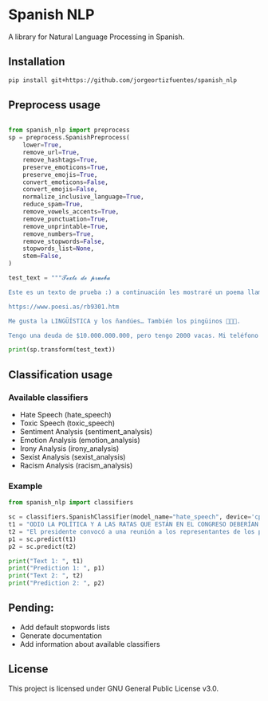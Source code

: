 # Spanish NLP

A library for Natural Language Processing in Spanish.

## Installation

```bash
pip install git+https://github.com/jorgeortizfuentes/spanish_nlp
```

## Preprocess usage

```python

from spanish_nlp import preprocess
sp = preprocess.SpanishPreprocess(
    lower=True,
    remove_url=True,
    remove_hashtags=True,
    preserve_emoticons=True,
    preserve_emojis=True,
    convert_emoticons=False,
    convert_emojis=False,
    normalize_inclusive_language=True,
    reduce_spam=True,
    remove_vowels_accents=True,
    remove_punctuation=True,
    remove_unprintable=True,
    remove_numbers=True,
    remove_stopwords=False,
    stopwords_list=None,
    stem=False,
)

test_text = """𝓣𝓮𝔁𝓽𝓸 𝓭𝓮 𝓹𝓻𝓾𝓮𝓫𝓪

Este es un texto de prueba :) a continuación les mostraré un poema llamado "Los perros románticos" 🤭👀😅

https://www.poesi.as/rb9301.htm

Me gusta la LINGÜÍSTICA y los ñandúes… También los pingüinos 🐧🐧🐧. 

Tengo una deuda de $10.000.000.000, pero tengo 2000 vacas. Mi teléfono es +5698791045"""

print(sp.transform(test_text))

```

## Classification usage

### Available classifiers

* Hate Speech (hate_speech)
* Toxic Speech (toxic_speech)
* Sentiment Analysis (sentiment_analysis)
* Emotion Analysis (emotion_analysis)
* Irony Analysis (irony_analysis)
* Sexist Analysis (sexist_analysis)
* Racism Analysis (racism_analysis)

### Example

```python
from spanish_nlp import classifiers

sc = classifiers.SpanishClassifier(model_name="hate_speech", device='cpu')
t1 = "ODIO LA POLÍTICA Y A LAS RATAS QUE ESTÁN EN EL CONGRESO DEBERÍAN SER EXTERMINADAS"
t2 = "El presidente convocó a una reunión a los representantes de los partidos políticos"
p1 = sc.predict(t1)
p2 = sc.predict(t2)

print("Text 1: ", t1)
print("Prediction 1: ", p1)
print("Text 2: ", t2)
print("Prediction 2: ", p2)
```

## Pending:

* Add default stopwords lists
* Generate documentation
* Add information about available classifiers

## License

This project is licensed under GNU General Public License v3.0.

